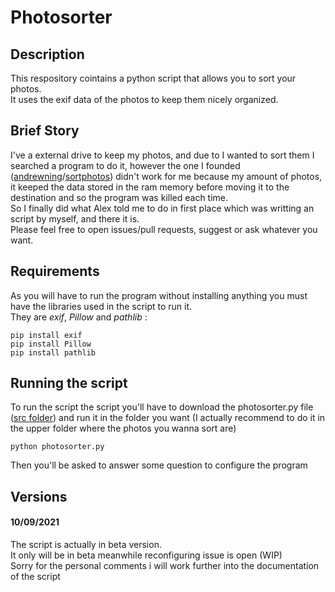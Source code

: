 # Photosorter
## Description
This respository cointains a python script that allows you to sort your photos.                                                 
It uses the exif data of the photos to keep them nicely organized.

## Brief Story
I've a external drive to keep my photos, and due to I wanted to sort them I searched a program to do it, however the one I founded ([andrewning](https://github.com/andrewning)/[sortphotos](https://github.com/andrewning/sortphotos)) didn't work for me because my amount of photos, it keeped the data stored in the ram memory before moving it to the destination and so the program was killed each time.                                     
So I finally did what Alex told me to do in first place which was writting an script by myself, and there it is.                                          
Please feel free to open issues/pull requests, suggest or ask whatever you want.

## Requirements
As you will have to run the program without installing anything you must have the libraries used in the script to run it.                             
They are _exif_, _Pillow_ and _pathlib_ :
```
pip install exif
pip install Pillow
pip install pathlib
```
    
## Running the script
To run the script the script you'll have to download the photosorter.py file ([src folder](https://github.com/miquelt9/Photosorter/tree/miquelt9-patch-1/src)) and run it in the folder you want (I actually recommend to do it in the upper folder where the photos you wanna sort are)
```
python photosorter.py
```
Then you'll be asked to answer some question to configure the program

## Versions
#### 10/09/2021
The script is actually in beta version.                                                              
It only will be in  beta meanwhile reconfiguring issue is open (WIP)                                                     
Sorry for the personal comments i will work further into the documentation of the script
